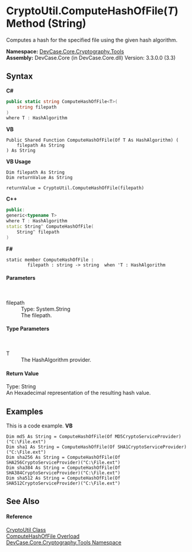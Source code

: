 # CryptoUtil.ComputeHashOfFile(*T*) Method (String)
 

Computes a hash for the specified file using the given hash algorithm.

**Namespace:**&nbsp;<a href="N_DevCase_Core_Cryptography_Tools">DevCase.Core.Cryptography.Tools</a><br />**Assembly:**&nbsp;DevCase.Core (in DevCase.Core.dll) Version: 3.3.0.0 (3.3)

## Syntax

**C#**<br />
``` C#
public static string ComputeHashOfFile<T>(
	string filepath
)
where T : HashAlgorithm

```

**VB**<br />
``` VB
Public Shared Function ComputeHashOfFile(Of T As HashAlgorithm) ( 
	filepath As String
) As String
```

**VB Usage**<br />
``` VB Usage
Dim filepath As String
Dim returnValue As String

returnValue = CryptoUtil.ComputeHashOfFile(filepath)
```

**C++**<br />
``` C++
public:
generic<typename T>
where T : HashAlgorithm
static String^ ComputeHashOfFile(
	String^ filepath
)
```

**F#**<br />
``` F#
static member ComputeHashOfFile : 
        filepath : string -> string  when 'T : HashAlgorithm

```


#### Parameters
&nbsp;<dl><dt>filepath</dt><dd>Type: System.String<br />The filepath.</dd></dl>

#### Type Parameters
&nbsp;<dl><dt>T</dt><dd>The HashAlgorithm provider.</dd></dl>

#### Return Value
Type: String<br />An Hexadecimal representation of the resulting hash value.

## Examples
This is a code example. 
**VB**<br />
``` VB
Dim md5 As String = ComputeHashOfFile(Of MD5CryptoServiceProvider)("C:\File.ext")
Dim sha1 As String = ComputeHashOfFile(Of SHA1CryptoServiceProvider)("C:\File.ext")
Dim sha256 As String = ComputeHashOfFile(Of SHA256CryptoServiceProvider)("C:\File.ext")
Dim sha384 As String = ComputeHashOfFile(Of SHA384CryptoServiceProvider)("C:\File.ext")
Dim sha512 As String = ComputeHashOfFile(Of SHA512CryptoServiceProvider)("C:\File.ext")
```


## See Also


#### Reference
<a href="T_DevCase_Core_Cryptography_Tools_CryptoUtil">CryptoUtil Class</a><br /><a href="Overload_DevCase_Core_Cryptography_Tools_CryptoUtil_ComputeHashOfFile">ComputeHashOfFile Overload</a><br /><a href="N_DevCase_Core_Cryptography_Tools">DevCase.Core.Cryptography.Tools Namespace</a><br />